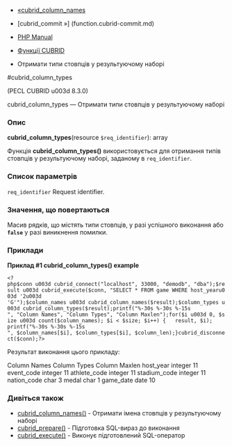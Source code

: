 - [«cubrid_column_names](function.cubrid-column-names.md)
- [cubrid_commit »] (function.cubrid-commit.md)

- [PHP Manual](index.md)
- [Функції CUBRID](ref.cubrid.md)
- Отримати типи стовпців у результуючому наборі

#cubrid_column_types

(PECL CUBRID u003d 8.3.0)

cubrid_column_types — Отримати типи стовпців у результуючому наборі

### Опис

**cubrid_column_types**(resource `$req_identifier`): array

Функція **cubrid_column_types()** використовується для отримання типів
стовпців у результуючому наборі, заданому в `req_identifier`.

### Список параметрів

`req_identifier`
Request identifier.

### Значення, що повертаються

Масив рядків, що містять типи стовпців, у разі успішного виконання
або **`false`** у разі виникнення помилки.

### Приклади

**Приклад #1 **cubrid_column_types()** example**

` <?php$conn u003d cubrid_connect("localhost", 33000, "demodb", "dba");$result u003d cubrid_execute($conn, "SELECT * FROM game WHERE host_yearu003d '2u003d 'G'");$column_names u003d cubrid_column_names($result);$column_types u003d cubrid_column_types($result);printf("%-30s %-30s %-15s
", "Column Names", "Column Types", "Column Maxlen");for($i u003d 0, $size u003d count($column_names); $i < $size; $i++) {   result, $i);    printf("%-30s %-30s %-15s
", $column_names[$i], $column_types[$i], $column_len);}cubrid_disconnect($conn);?> `

Результат виконання цього прикладу:

Column Names Column Types Column Maxlen
host_year integer 11
event_code integer 11
athlete_code integer 11
stadium_code integer 11
nation_code char 3
medal char 1
game_date date 10

### Дивіться також

- [cubrid_column_names()](function.cubrid-column-names.md) -
Отримати імена стовпців у результуючому наборі
- [cubrid_prepare()](function.cubrid-prepare.md) - Підготовка
SQL-вираз до виконання
- [cubrid_execute()](function.cubrid-execute.md) - Виконує
підготовлений SQL-оператор
